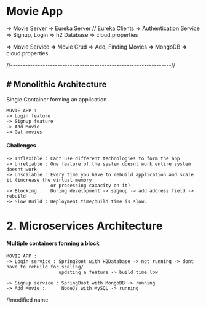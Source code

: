 # Movie App
=> Movie Server => Eureka Server
// Eureka Clients
=> Authentication Service => Signup, Login  => h2 Database => cloud.properties

=> Movie Service =>  Movie Crud => Add, Finding Movies => MongoDB  => cloud.properties



//-----------------------------------------------------------------//

## # Monolithic Architecture
Single Container forming an application

    MOVIE APP :
    -> Login feature
    -> Signup feature
    -> Add Movie
    -> Get movies

#### Challenges

    -> Inflexible : Cant use different technologies to form the app
	-> Unreliable : One feature of the system doesnt work entire system doesnt work
	-> Unscalable : Every time you have to rebuild application and scale it (increase the virtual memory 
                    or processing capacity on it)
	-> Blocking :	During development -> signup -> add address field -> rebuild
	-> Slow Build : Deployment time/build time is slow.


# 2. Microservices Architecture
#### Multiple containers forming a block

    MOVIE APP :
    -> Login service : SpringBoot with H2Database -> not running -> dont have to rebuild for scaling/
                       updating a feature -> build time low

	-> Signup service : SpringBoot with MongoDB -> running
	-> Add Movie : 		NodeJs with MySQL -> running

//modified name